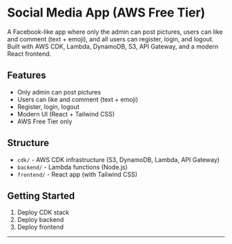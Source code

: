# Social Media App (AWS Free Tier)

A Facebook-like app where only the admin can post pictures, users can like and comment (text + emoji), and all users can register, login, and logout. Built with AWS CDK, Lambda, DynamoDB, S3, API Gateway, and a modern React frontend.

## Features
- Only admin can post pictures
- Users can like and comment (text + emoji)
- Register, login, logout
- Modern UI (React + Tailwind CSS)
- AWS Free Tier only

## Structure
- `cdk/` - AWS CDK infrastructure (S3, DynamoDB, Lambda, API Gateway)
- `backend/` - Lambda functions (Node.js)
- `frontend/` - React app (with Tailwind CSS)

## Getting Started
1. Deploy CDK stack
2. Deploy backend
3. Deploy frontend

---

